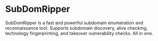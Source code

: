 # SubDomRipper
SubDomRipper is a fast and powerful subdomain enumeration and reconnaissance tool. Supports subdomain discovery, alive checking, technology fingerprinting, and takeover vulnerability checks. All in one.
